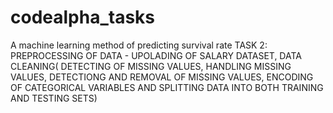 # codealpha_tasks
A machine learning method of predicting survival rate
TASK 2: PREPROCESSING OF DATA - UPOLADING OF SALARY DATASET, DATA CLEANING( DETECTING OF MISSING VALUES, HANDLING MISSING VALUES, DETECTIONG AND REMOVAL OF MISSING VALUES, ENCODING OF CATEGORICAL VARIABLES AND SPLITTING DATA INTO BOTH TRAINING AND TESTING SETS)

